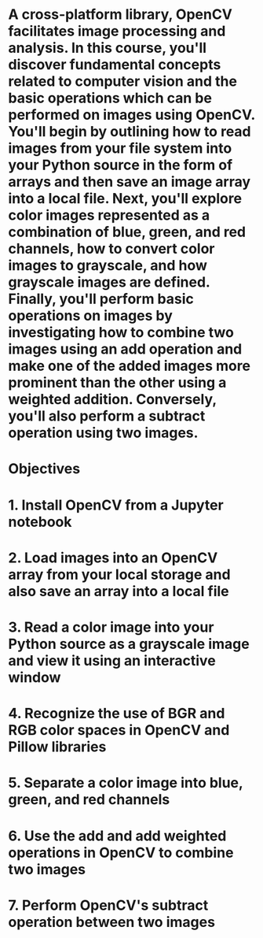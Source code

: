 # A cross-platform library, OpenCV facilitates image processing and analysis. In this course, you'll discover fundamental concepts related to computer vision and the basic operations which can be performed on images using OpenCV. You'll begin by outlining how to read images from your file system into your Python source in the form of arrays and then save an image array into a local file. Next, you'll explore color images represented as a combination of blue, green, and red channels, how to convert color images to grayscale, and how grayscale images are defined. Finally, you'll perform basic operations on images by investigating how to combine two images using an add operation and make one of the added images more prominent than the other using a weighted addition. Conversely, you'll also perform a subtract operation using two images.

# Objectives
# 1. Install OpenCV from a Jupyter notebook
# 2. Load images into an OpenCV array from your local storage and also save an array into a local file
# 3. Read a color image into your Python source as a grayscale image and view it using an interactive window
# 4. Recognize the use of BGR and RGB color spaces in OpenCV and Pillow libraries
# 5. Separate a color image into blue, green, and red channels
# 6. Use the add and add weighted operations in OpenCV to combine two images
# 7. Perform OpenCV's subtract operation between two images
